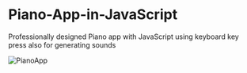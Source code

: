 # Piano-App-in-JavaScript
Professionally designed Piano app with JavaScript using keyboard key press also for generating sounds



![PianoApp](https://github.com/vkpdeveloper/Piano-App-in-JavaScript/blob/master/shot.PNG?raw=true)
